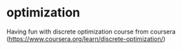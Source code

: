# optimization
Having fun with discrete optimization course from coursera (https://www.coursera.org/learn/discrete-optimization/)
